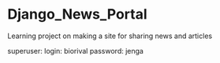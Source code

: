 # Django_News_Portal
Learning project on making a site for sharing news and articles

superuser:
login: biorival
password: jenga
